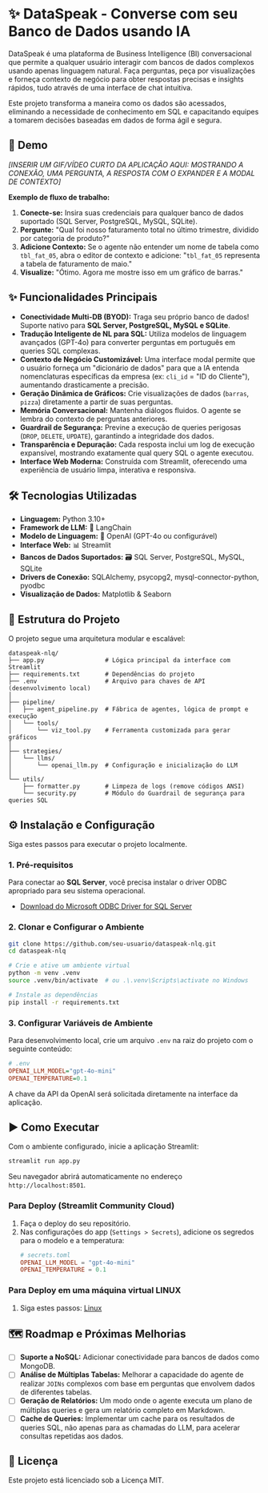 # ✨ DataSpeak - Converse com seu Banco de Dados usando IA

DataSpeak é uma plataforma de Business Intelligence (BI) conversacional que permite a qualquer usuário interagir com bancos de dados complexos usando apenas linguagem natural. Faça perguntas, peça por visualizações e forneça contexto de negócio para obter respostas precisas e insights rápidos, tudo através de uma interface de chat intuitiva.

Este projeto transforma a maneira como os dados são acessados, eliminando a necessidade de conhecimento em SQL e capacitando equipes a tomarem decisões baseadas em dados de forma ágil e segura.

## 🚀 Demo

*[INSERIR UM GIF/VÍDEO CURTO DA APLICAÇÃO AQUI: MOSTRANDO A CONEXÃO, UMA PERGUNTA, A RESPOSTA COM O EXPANDER E A MODAL DE CONTEXTO]*

**Exemplo de fluxo de trabalho:**
1.  **Conecte-se:** Insira suas credenciais para qualquer banco de dados suportado (SQL Server, PostgreSQL, MySQL, SQLite).
2.  **Pergunte:** "Qual foi nosso faturamento total no último trimestre, dividido por categoria de produto?"
3.  **Adicione Contexto:** Se o agente não entender um nome de tabela como `tbl_fat_05`, abra o editor de contexto e adicione: "`tbl_fat_05` representa a tabela de faturamento de maio."
4.  **Visualize:** "Ótimo. Agora me mostre isso em um gráfico de barras."

## ✨ Funcionalidades Principais

*   **Conectividade Multi-DB (BYOD):** Traga seu próprio banco de dados! Suporte nativo para **SQL Server, PostgreSQL, MySQL e SQLite**.
*   **Tradução Inteligente de NL para SQL:** Utiliza modelos de linguagem avançados (GPT-4o) para converter perguntas em português em queries SQL complexas.
*   **Contexto de Negócio Customizável:** Uma interface modal permite que o usuário forneça um "dicionário de dados" para que a IA entenda nomenclaturas específicas da empresa (ex: `cli_id` = "ID do Cliente"), aumentando drasticamente a precisão.
*   **Geração Dinâmica de Gráficos:** Crie visualizações de dados (`barras`, `pizza`) diretamente a partir de suas perguntas.
*   **Memória Conversacional:** Mantenha diálogos fluidos. O agente se lembra do contexto de perguntas anteriores.
*   **Guardrail de Segurança:** Previne a execução de queries perigosas (`DROP`, `DELETE`, `UPDATE`), garantindo a integridade dos dados.
*   **Transparência e Depuração:** Cada resposta inclui um log de execução expansível, mostrando exatamente qual query SQL o agente executou.
*   **Interface Web Moderna:** Construída com Streamlit, oferecendo uma experiência de usuário limpa, interativa e responsiva.

## 🛠️ Tecnologias Utilizadas

*   **Linguagem:** Python 3.10+
*   **Framework de LLM:** 🧠 LangChain
*   **Modelo de Linguagem:** 🤖 OpenAI (GPT-4o ou configurável)
*   **Interface Web:** 📊 Streamlit
*   **Bancos de Dados Suportados:** 🗃️ SQL Server, PostgreSQL, MySQL, SQLite
*   **Drivers de Conexão:** SQLAlchemy, psycopg2, mysql-connector-python, pyodbc
*   **Visualização de Dados:** Matplotlib & Seaborn

## 📂 Estrutura do Projeto

O projeto segue uma arquitetura modular e escalável:

```
dataspeak-nlq/
├── app.py                 # Lógica principal da interface com Streamlit
├── requirements.txt       # Dependências do projeto
├── .env                   # Arquivo para chaves de API (desenvolvimento local)
│
├── pipeline/
│   ├── agent_pipeline.py  # Fábrica de agentes, lógica de prompt e execução
│   └── tools/
│       └── viz_tool.py    # Ferramenta customizada para gerar gráficos
│
├── strategies/
│   └── llms/
│       └── openai_llm.py  # Configuração e inicialização do LLM
│
└── utils/
    ├── formatter.py       # Limpeza de logs (remove códigos ANSI)
    └── security.py        # Módulo do Guardrail de segurança para queries SQL
```

## ⚙️ Instalação e Configuração

Siga estes passos para executar o projeto localmente.

### 1. Pré-requisitos
Para conectar ao **SQL Server**, você precisa instalar o driver ODBC apropriado para seu sistema operacional.
- [Download do Microsoft ODBC Driver for SQL Server](https://learn.microsoft.com/en-us/sql/connect/odbc/download-odbc-driver-for-sql-server)

### 2. Clonar e Configurar o Ambiente
```bash
git clone https://github.com/seu-usuario/dataspeak-nlq.git
cd dataspeak-nlq

# Crie e ative um ambiente virtual
python -m venv .venv
source .venv/bin/activate  # ou .\.venv\Scripts\activate no Windows

# Instale as dependências
pip install -r requirements.txt
```

### 3. Configurar Variáveis de Ambiente
Para desenvolvimento local, crie um arquivo `.env` na raiz do projeto com o seguinte conteúdo:
```ini
# .env
OPENAI_LLM_MODEL="gpt-4o-mini"
OPENAI_TEMPERATURE=0.1
```
A chave da API da OpenAI será solicitada diretamente na interface da aplicação.

## ▶️ Como Executar

Com o ambiente configurado, inicie a aplicação Streamlit:

```bash
streamlit run app.py
```

Seu navegador abrirá automaticamente no endereço `http://localhost:8501`.

### Para Deploy (Streamlit Community Cloud)
1.  Faça o deploy do seu repositório.
2.  Nas configurações do app (`Settings > Secrets`), adicione os segredos para o modelo e a temperatura:
    ```toml
    # secrets.toml
    OPENAI_LLM_MODEL = "gpt-4o-mini"
    OPENAI_TEMPERATURE = 0.1
    ```

### Para Deploy em uma máquina virtual LINUX
1. Siga estes passos: [Linux](linux-install.md) 


## 🗺️ Roadmap e Próximas Melhorias

*   [ ] **Suporte a NoSQL:** Adicionar conectividade para bancos de dados como MongoDB.
*   [ ] **Análise de Múltiplas Tabelas:** Melhorar a capacidade do agente de realizar `JOINs` complexos com base em perguntas que envolvem dados de diferentes tabelas.
*   [ ] **Geração de Relatórios:** Um modo onde o agente executa um plano de múltiplas queries e gera um relatório completo em Markdown.
*   [ ] **Cache de Queries:** Implementar um cache para os resultados de queries SQL, não apenas para as chamadas do LLM, para acelerar consultas repetidas aos dados.

## 📄 Licença

Este projeto está licenciado sob a Licença MIT.